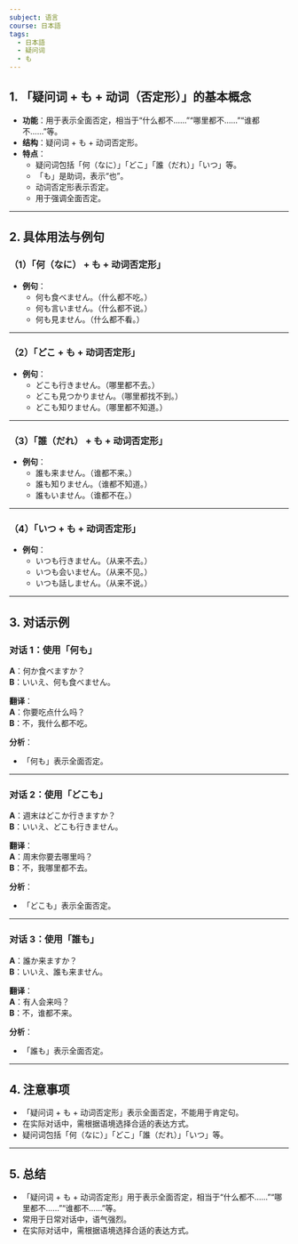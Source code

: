 ```yaml
---
subject: 语言
course: 日本語
tags:
  - 日本語
  - 疑问词
  - も
---
```


## 1. **「疑问词 + も + 动词（否定形）」的基本概念**

- **功能**：用于表示全面否定，相当于“什么都不……”“哪里都不……”“谁都不……”等。
- **结构**：疑问词 + も + 动词否定形。
- **特点**：
  - 疑问词包括「何（なに）」「どこ」「誰（だれ）」「いつ」等。
  - 「も」是助词，表示“也”。
  - 动词否定形表示否定。
  - 用于强调全面否定。

---

## 2. **具体用法与例句**

### （1）**「何（なに） + も + 动词否定形」**
- **例句**：
  - 何も食べません。（什么都不吃。）
  - 何も言いません。（什么都不说。）
  - 何も見ません。（什么都不看。）

---

### （2）**「どこ + も + 动词否定形」**
- **例句**：
  - どこも行きません。（哪里都不去。）
  - どこも見つかりません。（哪里都找不到。）
  - どこも知りません。（哪里都不知道。）

---

### （3）**「誰（だれ） + も + 动词否定形」**
- **例句**：
  - 誰も来ません。（谁都不来。）
  - 誰も知りません。（谁都不知道。）
  - 誰もいません。（谁都不在。）

---

### （4）**「いつ + も + 动词否定形」**
- **例句**：
  - いつも行きません。（从来不去。）
  - いつも会いません。（从来不见。）
  - いつも話しません。（从来不说。）

---

## 3. **对话示例**

### 对话 1：使用「何も」
**A**：何か食べますか？  
**B**：いいえ、何も食べません。

**翻译**：  
**A**：你要吃点什么吗？  
**B**：不，我什么都不吃。

**分析**：
- 「何も」表示全面否定。

---

### 对话 2：使用「どこも」
**A**：週末はどこか行きますか？  
**B**：いいえ、どこも行きません。

**翻译**：  
**A**：周末你要去哪里吗？  
**B**：不，我哪里都不去。

**分析**：
- 「どこも」表示全面否定。

---

### 对话 3：使用「誰も」
**A**：誰か来ますか？  
**B**：いいえ、誰も来ません。

**翻译**：  
**A**：有人会来吗？  
**B**：不，谁都不来。

**分析**：
- 「誰も」表示全面否定。

---

## 4. **注意事项**
- 「疑问词 + も + 动词否定形」表示全面否定，不能用于肯定句。
- 在实际对话中，需根据语境选择合适的表达方式。
- 疑问词包括「何（なに）」「どこ」「誰（だれ）」「いつ」等。

---

## 5. **总结**
- 「疑问词 + も + 动词否定形」用于表示全面否定，相当于“什么都不……”“哪里都不……”“谁都不……”等。
- 常用于日常对话中，语气强烈。
- 在实际对话中，需根据语境选择合适的表达方式。